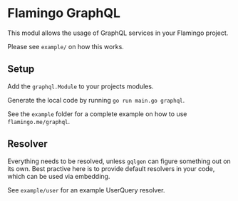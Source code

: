 # Flamingo GraphQL

This modul allows the usage of GraphQL services in your Flamingo project.

Please see `example/` on how this works.

## Setup

Add the `graphql.Module` to your projects modules.

Generate the local code by running `go run main.go graphql`.

See the `example` folder for a complete example on how to use `flamingo.me/graphql`.

## Resolver

Everything needs to be resolved, unless `gqlgen` can figure something out on its own.
Best practive here is to provide default resolvers in your code, which can be used via embedding.

See `example/user` for an example UserQuery resolver.
